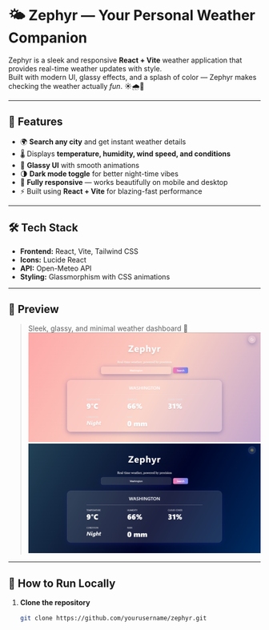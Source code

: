 # 🌤️ Zephyr — Your Personal Weather Companion  

Zephyr is a sleek and responsive **React + Vite** weather application that provides real-time weather updates with style.  
Built with modern UI, glassy effects, and a splash of color — Zephyr makes checking the weather actually *fun*. ☀️🌧️🌈  

---

## 🚀 Features  

- 🌍 **Search any city** and get instant weather details  
- 🌡️ Displays **temperature, humidity, wind speed, and conditions**  
- 🎨 **Glassy UI** with smooth animations  
- 🌗 **Dark mode toggle** for better night-time vibes  
- 📱 **Fully responsive** — works beautifully on mobile and desktop  
- ⚡ Built using **React + Vite** for blazing-fast performance  

---

## 🛠️ Tech Stack  

- **Frontend:** React, Vite, Tailwind CSS  
- **Icons:** Lucide React  
- **API:** Open-Meteo API  
- **Styling:** Glassmorphism with CSS animations  

---

## 📸 Preview    
> Sleek, glassy, and minimal weather dashboard 🌈
> ![Zephyr Screenshot](zephyrlight.png)
> ![Zephyr Screenshot](zephyrdark.png)

---

## 🧭 How to Run Locally  

1. **Clone the repository**
   ```bash
   git clone https://github.com/yourusername/zephyr.git
